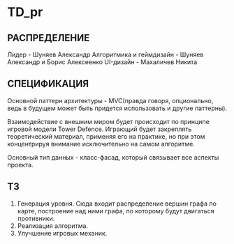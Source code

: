 # TD_pr

## РАСПРЕДЕЛЕНИЕ

Лидер - Шуняев Александр
Алгоритмика и геймдизайн - Шуняев Александр и Борис Алексеенко
UI-дизайн - Махаличев Никита


## СПЕЦИФИКАЦИЯ

Основной паттерн архитектуры - MVC(правда говоря, опционально, ведь в будущем может быть придется использовать и другие паттерны).

Взаимодействие с внешним миром будет происходит по принципе игровой модели Tower Defence. Играющий будет закреплять теоретический материал, применяя его на практике, но при этом концентрируя внимание исключительно на самом алгоритме. 

Основный тип данных - класс-фасад, который связывает все аспекты проекта.

## ТЗ

1. Генерация уровня. Сюда входит распределение вершин графа по карте, построение над ними графа, по которому будут двигаться противники.
2. Реализация алгоритма. 
3. Улучшение игровых механик.
